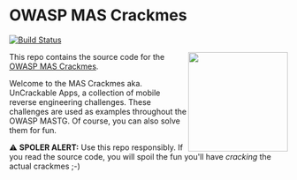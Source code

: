 # OWASP MAS Crackmes

[![Build Status](https://travis-ci.org/commjoen/uncrackable_app.svg?branch=master)](https://travis-ci.org/commjoen/uncrackable_app)

<img width="180px" align="right" style="float: right;" src="https://raw.githubusercontent.com/OWASP/owasp-mastg/master/Document/Images/Other/uncrackable-logo.png">

This repo contains the source code for the [OWASP MAS Crackmes](https://mas.owasp.org/crackmes/).

Welcome to the MAS Crackmes aka. UnCrackable Apps, a collection of mobile reverse engineering challenges. These challenges are used as examples throughout the OWASP MASTG. Of course, you can also solve them for fun.

⚠️ **SPOLER ALERT:** Use this repo responsibly. If you read the source code, you will spoil the fun you'll have _cracking_ the actual crackmes ;-)
